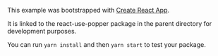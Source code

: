 This example was bootstrapped with [Create React App](https://github.com/facebook/create-react-app).

It is linked to the react-use-popper package in the parent directory for development purposes.

You can run `yarn install` and then `yarn start` to test your package.
